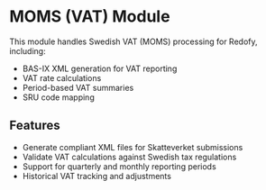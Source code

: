 # MOMS (VAT) Module

This module handles Swedish VAT (MOMS) processing for Redofy, including:

- BAS-IX XML generation for VAT reporting
- VAT rate calculations
- Period-based VAT summaries
- SRU code mapping

## Features

- Generate compliant XML files for Skatteverket submissions
- Validate VAT calculations against Swedish tax regulations
- Support for quarterly and monthly reporting periods
- Historical VAT tracking and adjustments 